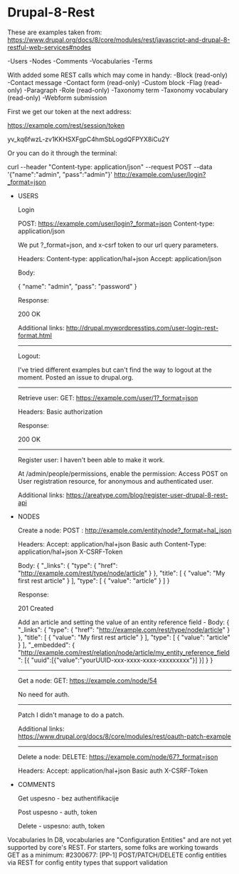 # Drupal-8-Rest

These are examples taken from:
https://www.drupal.org/docs/8/core/modules/rest/javascript-and-drupal-8-restful-web-services#nodes



-Users
-Nodes
-Comments
-Vocabularies
-Terms

With added some REST calls which may come in handy:
-Block (read-only)	
-Contact message
-Contact form (read-only)
-Custom block
-Flag (read-only)
-Paragraph
-Role (read-only)
-Taxonomy term
-Taxonomy vocabulary (read-only)
-Webform submission


First we get our token at the next address:

https://example.com/rest/session/token

yv_kq6fwzL-zv1KKHSXFgpC4hmSbLogdQFPYX8iCu2Y

Or you can do it through the terminal: 

curl --header "Content-type: application/json" --request POST   --data '{"name":"admin", "pass":"admin"}' http://example.com/user/login?_format=json


- USERS

	Login 

	POST: https://example.com/user/login?_format=json
	Content-type: application/json

	We put ?_format=json, and x-csrf token to our url query parameters. 
	
	Headers: 
	Content-type: application/hal+json
	Accept: application/json

	Body: 

	{
		"name": "admin",
		"pass": "password"
	}

	Response:
	
	200 OK
	
	Additional links: 
	http://drupal.mywordpresstips.com/user-login-rest-format.html
	________________________________________________________________________
	
	Logout:
	
	I've tried different examples but can't find the way to logout at the moment. 
	Posted an issue to drupal.org.

	________________________________________________________________________
	
	Retrieve user: 
	GET: https://example.com/user/1?_format=json

	Headers:
	Basic authorization
	
	Response:
	
	200 OK
	________________________________________________________________________

	Register user: 
	I haven't been able to make it work.
	
	At /admin/people/permissions, enable the permission: 
	Access POST on User registration resource, for anonymous and authenticated user. 

	Additional links: 
	https://areatype.com/blog/register-user-drupal-8-rest-api

- NODES

	Create a node:
	POST : http://example.com/entity/node?_format=hal_json
	
	Headers: 
	Accept: application/hal+json 
	Basic auth
	Content-Type: application/hal+json
	X-CSRF-Token
	
	Body: 
	{
	"_links": {
		"type": {
		  "href": "http://example.com/rest/type/node/article"
				}
		},
		"title": [
		{
		  "value": "My first rest article"
		}
		],
		"type": [
		{
		  "value": "article"
		}
		]
	}

	Response: 
	
	201 Created
	
	Add an article and setting the value of an entity reference field - Body:
	{
	"_links": {
		"type": {
		  "href": "http://example.com/rest/type/node/article"
				}
		},
		"title": [
		{
		  "value": "My first rest article"
		}
		],
		"type": [
		{
		  "value": "article"
		}
		],
	"_embedded": {
	"http://example.com/rest/relation/node/article/my_entity_reference_field":
	  [{ 
	  "uuid":[{"value":"yourUUID-xxx-xxxx-xxxx-xxxxxxxxx"}]
	  }]
	 }
	}

	________________________________________________________________________

	Get a node: 
	GET: https://example.com/node/54
	
	No need for auth.
	________________________________________________________________________

	Patch
	I didn't manage to do a patch. 
	
	Additional links:
	https://www.drupal.org/docs/8/core/modules/rest/oauth-patch-example
	________________________________________________________________________

	Delete a node:
	DELETE: https://example.com/node/67?_format=json
	
	Headers: 
	Accept: application/hal+json 
	Basic auth
	X-CSRF-Token
	

- COMMENTS

	Get 
	uspesno - bez authentifikacije

	Post
	uspesno - auth, token

	Delete - uspesno: auth, token


Vocabularies
In D8, vocabularies are "Configuration Entities" and are not yet supported by core's REST. For starters, some folks are working towards GET as a minimum: #2300677: [PP-1] POST/PATCH/DELETE config entities via REST for config entity types that support validation










  


